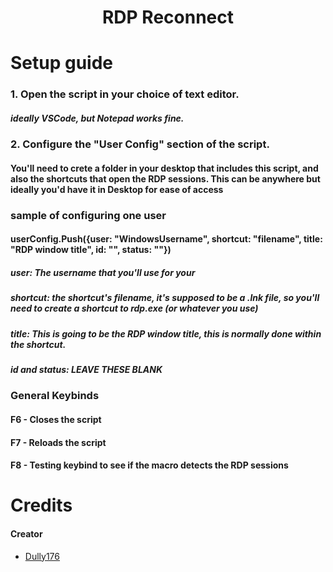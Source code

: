 <!--
██████╗ ██████╗ ██████╗     ██████╗ ███████╗ ██████╗ ██████╗ ███╗   ██╗███╗   ██╗███████╗ ██████╗████████╗
██╔══██╗██╔══██╗██╔══██╗    ██╔══██╗██╔════╝██╔════╝██╔═══██╗████╗  ██║████╗  ██║██╔════╝██╔════╝╚══██╔══╝
██████╔╝██║  ██║██████╔╝    ██████╔╝█████╗  ██║     ██║   ██║██╔██╗ ██║██╔██╗ ██║█████╗  ██║        ██║   
██╔══██╗██║  ██║██╔═══╝     ██╔══██╗██╔══╝  ██║     ██║   ██║██║╚██╗██║██║╚██╗██║██╔══╝  ██║        ██║   
██║  ██║██████╔╝██║         ██║  ██║███████╗╚██████╗╚██████╔╝██║ ╚████║██║ ╚████║███████╗╚██████╗   ██║   
╚═╝  ╚═╝╚═════╝ ╚═╝         ╚═╝  ╚═╝╚══════╝ ╚═════╝ ╚═════╝ ╚═╝  ╚═══╝╚═╝  ╚═══╝╚══════╝ ╚═════╝   ╚═╝   
                                                                                                          
Thank you for using my script. This has been in the background for a while. Finally released it.

You should leave a star in the repo to show your love 💖.

To use the script, you need to install AHK v2.0 from https://www.autohotkey.com/download/ahk-v2.exe

YOU CAN IGNORE EVERYTHING ELSE UNDER THIS, Used for github.
-->
<!-- Info about the macro -->
<div align="center">

# RDP Reconnect
<div align="left">

<!-- Setup tutorial -->

# Setup guide
### 1. Open the script in your choice of text editor.
##### ideally VSCode, but Notepad works fine.
### 2. Configure the "User Config" section of the script.
#### You'll need to crete a folder in your desktop that includes this script, and also the shortcuts that open the RDP sessions. This can be anywhere but ideally you'd have it in Desktop for ease of access
### sample of configuring one user 
#### userConfig.Push({user: "WindowsUsername", shortcut: "filename", title: "RDP window title", id: "", status: ""})
##### user: The username that you'll use for your 
##### shortcut: the shortcut's filename, it's supposed to be a .lnk file, so you'll need to create a shortcut to rdp.exe (or whatever you use)
##### title: This is going to be the RDP window title, this is normally done within the shortcut.
##### id and status: LEAVE THESE BLANK

### General Keybinds
#### F6 - Closes the script
#### F7 - Reloads the script
#### F8 - Testing keybind to see if the macro detects the RDP sessions


<!-- Credits -->
# Credits
#### Creator
 - [Dully176](https://discord.com/users/522940239904243712)
